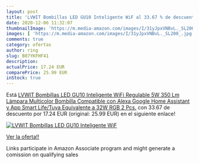```yaml
---
layout: post
title: 'LVWIT Bombillas LED GU10 Inteligente WiF al 33.67 % de descuento'
date: 2020-12-06 11:32:07
thumbnailImage: 'https://m.media-amazon.com/images/I/31yJpxVNBvL._SL200_.jpg'
images: [ 'https://m.media-amazon.com/images/I/31yJpxVNBvL._SL200_.jpg' ]
comments: true
category: ofertas
author: ring
slug: B07YKFHF41
description:
actualPrice: 17.24 EUR
comparePrice: 25.99 EUR
inStock: true
---
```


Está [LVWIT Bombillas LED GU10 Inteligente WiFi Regulable 5W 350 Lm  Lámpara Multicolor Bombilla Compatible con Alexa  Google Home Assistant y App Smart Life/Tuya  Equivalente a 32W RGB  2 Pcs.](https://www.amazon.es/dp/B07YKFHF41/?tag=tolees-21) con 33.67 de descuento por 17.24 EUR (original: 25.99 EUR) en el siguiente enlace!

[![LVWIT Bombillas LED GU10 Inteligente WiF](https://m.media-amazon.com/images/I/31yJpxVNBvL._SL200_.jpg)](https://www.amazon.es/dp/B07YKFHF41/?tag=tolees-21)

[Ver la oferta!!](https://www.amazon.es/dp/B07YKFHF41/?tag=tolees-21)

Links participate in Amazon Associate program and might generate a comission on qualifying sales


